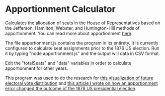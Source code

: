 Apportionment Calculator
================================

Calculates the allocation of seats in the House of Representatives based on the Jefferson, Hamilton, Webster, and Huntington-Hill methods of apportionment. You can read more about apportionment [here](http://en.wikipedia.org/wiki/United_States_congressional_apportionment).

The file apportionment.js contains the program in its entirety. It is currently configured to calculate seat assignments prior to the 1876 US election. Run it by typing "node apportionment.js" and the output will data in CSV format.

Edit the "totalSeats" and "data" variables in order to calculate apportionment for other years.

This program was used to do the research for [this visualization of future electoral vote distribution](http://www.ravi.io/future-elections) and [this article I wrote on how an apportionment error changed the outcome of the 1876 US presidential election](http://www.ravi.io/1876-election).
